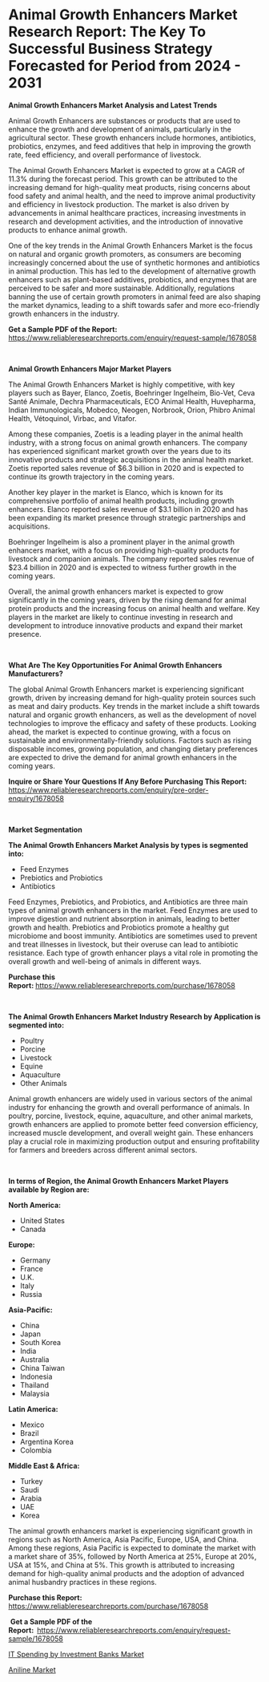 <p><h1>Animal Growth Enhancers Market Research Report: The Key To Successful Business Strategy Forecasted for Period from 2024 - 2031</h1></p><p><strong>Animal Growth Enhancers Market Analysis and Latest Trends</strong></p>
<p><p>Animal Growth Enhancers are substances or products that are used to enhance the growth and development of animals, particularly in the agricultural sector. These growth enhancers include hormones, antibiotics, probiotics, enzymes, and feed additives that help in improving the growth rate, feed efficiency, and overall performance of livestock.</p><p>The Animal Growth Enhancers Market is expected to grow at a CAGR of 11.3% during the forecast period. This growth can be attributed to the increasing demand for high-quality meat products, rising concerns about food safety and animal health, and the need to improve animal productivity and efficiency in livestock production. The market is also driven by advancements in animal healthcare practices, increasing investments in research and development activities, and the introduction of innovative products to enhance animal growth.</p><p>One of the key trends in the Animal Growth Enhancers Market is the focus on natural and organic growth promoters, as consumers are becoming increasingly concerned about the use of synthetic hormones and antibiotics in animal production. This has led to the development of alternative growth enhancers such as plant-based additives, probiotics, and enzymes that are perceived to be safer and more sustainable. Additionally, regulations banning the use of certain growth promoters in animal feed are also shaping the market dynamics, leading to a shift towards safer and more eco-friendly growth enhancers in the industry.</p></p>
<p><strong>Get a Sample PDF of the Report:&nbsp;</strong> <a href="https://www.reliableresearchreports.com/enquiry/request-sample/1678058">https://www.reliableresearchreports.com/enquiry/request-sample/1678058</a></p>
<p>&nbsp;</p>
<p><strong>Animal Growth Enhancers Major Market Players</strong></p>
<p><p>The Animal Growth Enhancers Market is highly competitive, with key players such as Bayer, Elanco, Zoetis, Boehringer Ingelheim, Bio-Vet, Ceva Santé Animale, Dechra Pharmaceuticals, ECO Animal Health, Huvepharma, Indian Immunologicals, Mobedco, Neogen, Norbrook, Orion, Phibro Animal Health, Vétoquinol, Virbac, and Vitafor.</p><p>Among these companies, Zoetis is a leading player in the animal health industry, with a strong focus on animal growth enhancers. The company has experienced significant market growth over the years due to its innovative products and strategic acquisitions in the animal health market. Zoetis reported sales revenue of $6.3 billion in 2020 and is expected to continue its growth trajectory in the coming years.</p><p>Another key player in the market is Elanco, which is known for its comprehensive portfolio of animal health products, including growth enhancers. Elanco reported sales revenue of $3.1 billion in 2020 and has been expanding its market presence through strategic partnerships and acquisitions.</p><p>Boehringer Ingelheim is also a prominent player in the animal growth enhancers market, with a focus on providing high-quality products for livestock and companion animals. The company reported sales revenue of $23.4 billion in 2020 and is expected to witness further growth in the coming years.</p><p>Overall, the animal growth enhancers market is expected to grow significantly in the coming years, driven by the rising demand for animal protein products and the increasing focus on animal health and welfare. Key players in the market are likely to continue investing in research and development to introduce innovative products and expand their market presence.</p></p>
<p>&nbsp;</p>
<p><strong>What Are The Key Opportunities For Animal Growth Enhancers Manufacturers?</strong></p>
<p><p>The global Animal Growth Enhancers market is experiencing significant growth, driven by increasing demand for high-quality protein sources such as meat and dairy products. Key trends in the market include a shift towards natural and organic growth enhancers, as well as the development of novel technologies to improve the efficacy and safety of these products. Looking ahead, the market is expected to continue growing, with a focus on sustainable and environmentally-friendly solutions. Factors such as rising disposable incomes, growing population, and changing dietary preferences are expected to drive the demand for animal growth enhancers in the coming years.</p></p>
<p><strong>Inquire or Share Your Questions If Any Before Purchasing This Report:</strong> <a href="https://www.reliableresearchreports.com/enquiry/pre-order-enquiry/1678058">https://www.reliableresearchreports.com/enquiry/pre-order-enquiry/1678058</a></p>
<p>&nbsp;</p>
<p><strong>Market Segmentation</strong></p>
<p><strong>The Animal Growth Enhancers Market Analysis by types is segmented into:</strong></p>
<p><ul><li>Feed Enzymes</li><li>Prebiotics and Probiotics</li><li>Antibiotics</li></ul></p>
<p><p>Feed Enzymes, Prebiotics, and Probiotics, and Antibiotics are three main types of animal growth enhancers in the market. Feed Enzymes are used to improve digestion and nutrient absorption in animals, leading to better growth and health. Prebiotics and Probiotics promote a healthy gut microbiome and boost immunity. Antibiotics are sometimes used to prevent and treat illnesses in livestock, but their overuse can lead to antibiotic resistance. Each type of growth enhancer plays a vital role in promoting the overall growth and well-being of animals in different ways.</p></p>
<p><strong>Purchase this Report:&nbsp;</strong><a href="https://www.reliableresearchreports.com/purchase/1678058">https://www.reliableresearchreports.com/purchase/1678058</a></p>
<p>&nbsp;</p>
<p><strong>The Animal Growth Enhancers Market Industry Research by Application is segmented into:</strong></p>
<p><ul><li>Poultry</li><li>Porcine</li><li>Livestock</li><li>Equine</li><li>Aquaculture</li><li>Other Animals</li></ul></p>
<p><p>Animal growth enhancers are widely used in various sectors of the animal industry for enhancing the growth and overall performance of animals. In poultry, porcine, livestock, equine, aquaculture, and other animal markets, growth enhancers are applied to promote better feed conversion efficiency, increased muscle development, and overall weight gain. These enhancers play a crucial role in maximizing production output and ensuring profitability for farmers and breeders across different animal sectors.</p></p>
<p>&nbsp;</p>
<p><strong>In terms of Region, the Animal Growth Enhancers Market Players available by Region are:</strong></p>
<p>
    <p> <strong> North America: </strong>
        <ul>
            <li>United States</li>
            <li>Canada</li>
        </ul>
        </p> 
    <p> <strong> Europe: </strong>
        <ul>
            <li>Germany</li>
            <li>France</li>
            <li>U.K.</li>
            <li>Italy</li>
            <li>Russia</li>
        </ul>
        </p> 
    <p> <strong> Asia-Pacific: </strong>
        <ul>
            <li>China</li>
            <li>Japan</li>
            <li>South Korea</li>
            <li>India</li>
            <li>Australia</li>
            <li>China Taiwan</li>
            <li>Indonesia</li>
            <li>Thailand</li>
            <li>Malaysia</li>
        </ul>
        </p> 
    <p> <strong> Latin America: </strong>
        <ul>
            <li>Mexico</li>
            <li>Brazil</li>
            <li>Argentina Korea</li>
            <li>Colombia</li>
        </ul>
        </p> 
    <p> <strong> Middle East & Africa: </strong>
        <ul>
            <li>Turkey</li>
            <li>Saudi</li>
            <li>Arabia</li>
            <li>UAE</li>
            <li>Korea</li>
        </ul>
    </p>
    </p>
<p><p>The animal growth enhancers market is experiencing significant growth in regions such as North America, Asia Pacific, Europe, USA, and China. Among these regions, Asia Pacific is expected to dominate the market with a market share of 35%, followed by North America at 25%, Europe at 20%, USA at 15%, and China at 5%. This growth is attributed to increasing demand for high-quality animal products and the adoption of advanced animal husbandry practices in these regions.</p></p>
<p><strong>Purchase this Report: </strong><a href="https://www.reliableresearchreports.com/purchase/1678058">https://www.reliableresearchreports.com/purchase/1678058</a></p>
<p>&nbsp;<strong>Get a Sample PDF of the Report:&nbsp;&nbsp;</strong><a href="https://www.reliableresearchreports.com/enquiry/request-sample/1678058">https://www.reliableresearchreports.com/enquiry/request-sample/1678058</a></p>
<p><strong></strong></p>
<p><p><a href="https://cute-banjo-8ca.notion.site/IT-Spending-by-Investment-Banks-Market-Insights-Market-Players-and-Forecast-Till-2031-b94662b0ad974ba890375e7c58bd468a">IT Spending by Investment Banks Market</a></p><p><a href="https://github.com/lataunyatinikmelvin59ilbd0dv/Market-Research-Report-List-1/blob/main/aniline-market.md">Aniline Market</a></p></p>